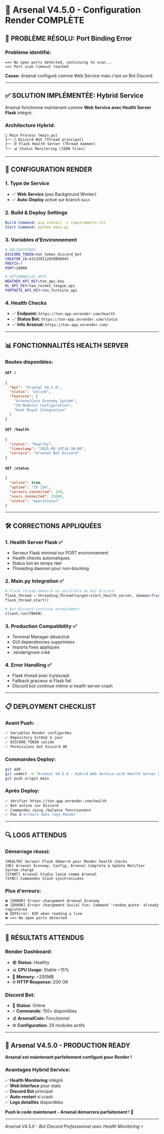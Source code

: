 # 🚀 Arsenal V4.5.0 - Configuration Render COMPLÈTE

## 🚨 PROBLÈME RÉSOLU: Port Binding Error

### **Problème identifié:**
```
==> No open ports detected, continuing to scan...
==> Port scan timeout reached
```

**Cause:** Arsenal configuré comme Web Service mais c'est un Bot Discord.

---

## ✅ SOLUTION IMPLÉMENTÉE: Hybrid Service

Arsenal fonctionne maintenant comme **Web Service avec Health Server Flask** intégré.

### **Architecture Hybrid:**
```
🔄 Main Process (main.py)
├── 🤖 Discord Bot (Thread principal)
├── 🌐 Flask Health Server (Thread daemon)  
└── 📊 Status Monitoring (JSON files)
```

---

## 🔧 CONFIGURATION RENDER

### **1. Type de Service**
- ✅ **Web Service** (pas Background Worker)
- ✅ **Auto-Deploy** activé sur branch `main`

### **2. Build & Deploy Settings**
```yaml
Build Command: pip install -r requirements.txt
Start Command: python main.py
```

### **3. Variables d'Environnement**
```bash
# OBLIGATOIRES
DISCORD_TOKEN=ton_token_discord_bot
CREATOR_ID=431359112039890945  
PREFIX=!
PORT=10000

# OPTIONNELLES APIS
WEATHER_API_KEY=ton_api_key
RL_API_KEY=ton_rocket_league_api
FORTNITE_API_KEY=ton_fortnite_api
```

### **4. Health Checks**
- ✅ **Endpoint:** `https://ton-app.onrender.com/health`
- ✅ **Status Bot:** `https://ton-app.onrender.com/status`
- ✅ **Info Arsenal:** `https://ton-app.onrender.com/`

---

## 📊 FONCTIONNALITÉS HEALTH SERVER

### **Routes disponibles:**

#### `GET /`
```json
{
  "bot": "Arsenal V4.5.0",
  "status": "online", 
  "features": [
    "ArsenalCoin Economy System",
    "29 Modules Configuration",
    "Hunt Royal Integration"
  ]
}
```

#### `GET /health`
```json
{
  "status": "healthy",
  "timestamp": "2025-08-14T16:30:00",
  "service": "Arsenal Bot Discord"
}
```

#### `GET /status`  
```json
{
  "online": true,
  "uptime": "2h 15m",
  "servers_connected": 150,
  "users_connected": 25000,
  "status": "operational"
}
```

---

## 🛠️ CORRECTIONS APPLIQUÉES

### **1. Health Server Flask** ✅
- Serveur Flask minimal sur PORT environnement
- Health checks automatiques
- Status bot en temps réel
- Threading daemon pour non-blocking

### **2. Main.py Integration** ✅
```python
# Flask thread démarré en parallèle du bot Discord
flask_thread = threading.Thread(target=start_health_server, daemon=True)
flask_thread.start()

# Bot Discord continue normalement
client.run(TOKEN)
```

### **3. Production Compatibility** ✅
- Terminal Manager désactivé
- GUI dependencies supprimées  
- Imports fixes appliqués
- .renderignore créé

### **4. Error Handling** ✅
- Flask thread avec try/except
- Fallback gracieux si Flask fail
- Discord bot continue même si health server crash

---

## 📋 DEPLOYMENT CHECKLIST

### **Avant Push:**
```bash
✅ Variables Render configurées
✅ Repository GitHub à jour
✅ DISCORD_TOKEN valide
✅ Permissions bot Discord OK
```

### **Commandes Deploy:**
```bash
git add .
git commit -m "Arsenal V4.5.0 - Hybrid Web Service with Health Server 🚀"
git push origin main
```

### **Après Deploy:**
```bash
✅ Vérifier https://ton-app.onrender.com/health
✅ Bot online sur Discord
✅ Commandes /ping /balance fonctionnent
✅ Pas d'erreurs dans logs Render
```

---

## 🔍 LOGS ATTENDUS

### **Démarrage réussi:**
```
[HEALTH] Serveur Flask démarré pour Render health checks
[OK] Arsenal Economy, Config, Arsenal Complete & Update Notifier System chargé
[START] Arsenal Studio lancé comme Arsenal
[SYNC] Commandes Slash synchronisées
```

### **Plus d'erreurs:**
```
❌ [ERROR] Erreur chargement Arsenal Economy
❌ [ERROR] Erreur chargement Social Fun: Command 'random_quote' already registered
❌ EOFError: EOF when reading a line
❌ ==> No open ports detected
```

---

## 🎯 RÉSULTATS ATTENDUS

### **Render Dashboard:**
- 🟢 **Status:** Healthy
- 📊 **CPU Usage:** Stable ~15%
- 💾 **Memory:** ~200MB  
- 🌐 **HTTP Response:** 200 OK

### **Discord Bot:**
- 🤖 **Status:** Online  
- ⚡ **Commands:** 150+ disponibles
- 💰 **ArsenalCoin:** Fonctionnel
- ⚙️ **Configuration:** 29 modules actifs

---

## 🚀 Arsenal V4.5.0 - PRODUCTION READY

**Arsenal est maintenant parfaitement configuré pour Render !**

### **Avantages Hybrid Service:**
✅ **Health Monitoring** intégré  
✅ **Web Interface** pour stats  
✅ **Discord Bot** principal  
✅ **Auto-restart** si crash  
✅ **Logs detaillés** disponibles  

**Push le code maintenant - Arsenal démarrera parfaitement ! 🎉**

---

*Arsenal V4.5.0 - Bot Discord Professionnel avec Health Monitoring* ⚡
